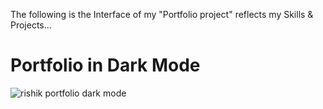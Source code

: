 The following is the Interface of my "Portfolio project" reflects my Skills & Projects...
<br>
<h1>Portfolio in Dark Mode</h1>

![rishik portfolio dark mode](https://github.com/rishikgoud/Portfolio-Project/assets/160753840/518472b1-ac79-429e-8366-2a1184fd6ce7)

